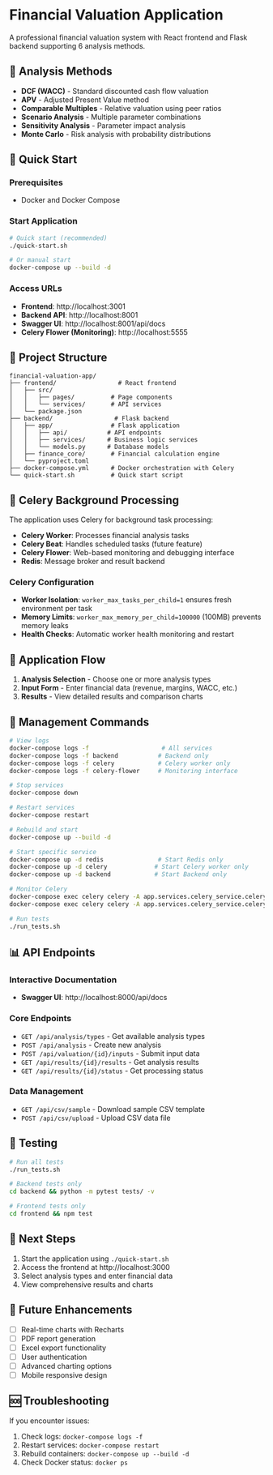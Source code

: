 # Financial Valuation Application

A professional financial valuation system with React frontend and Flask backend supporting 6 analysis methods.

## 🎯 Analysis Methods

- **DCF (WACC)** - Standard discounted cash flow valuation
- **APV** - Adjusted Present Value method
- **Comparable Multiples** - Relative valuation using peer ratios
- **Scenario Analysis** - Multiple parameter combinations
- **Sensitivity Analysis** - Parameter impact analysis
- **Monte Carlo** - Risk analysis with probability distributions

## 🚀 Quick Start

### Prerequisites
- Docker and Docker Compose

### Start Application
```bash
# Quick start (recommended)
./quick-start.sh

# Or manual start
docker-compose up --build -d
```

### Access URLs
- **Frontend**: http://localhost:3001
- **Backend API**: http://localhost:8001
- **Swagger UI**: http://localhost:8001/api/docs
- **Celery Flower (Monitoring)**: http://localhost:5555

## 📁 Project Structure

```
financial-valuation-app/
├── frontend/                 # React frontend
│   ├── src/
│   │   ├── pages/          # Page components
│   │   └── services/       # API services
│   └── package.json
├── backend/                 # Flask backend
│   ├── app/                # Flask application
│   │   ├── api/           # API endpoints
│   │   ├── services/      # Business logic services
│   │   └── models.py      # Database models
│   ├── finance_core/       # Financial calculation engine
│   └── pyproject.toml
├── docker-compose.yml      # Docker orchestration with Celery
└── quick-start.sh          # Quick start script
```

## 🐛 Celery Background Processing

The application uses Celery for background task processing:

- **Celery Worker**: Processes financial analysis tasks
- **Celery Beat**: Handles scheduled tasks (future feature)
- **Celery Flower**: Web-based monitoring and debugging interface
- **Redis**: Message broker and result backend

### Celery Configuration
- **Worker Isolation**: `worker_max_tasks_per_child=1` ensures fresh environment per task
- **Memory Limits**: `worker_max_memory_per_child=100000` (100MB) prevents memory leaks
- **Health Checks**: Automatic worker health monitoring and restart

## 📱 Application Flow

1. **Analysis Selection** - Choose one or more analysis types
2. **Input Form** - Enter financial data (revenue, margins, WACC, etc.)
3. **Results** - View detailed results and comparison charts

## 🔧 Management Commands

```bash
# View logs
docker-compose logs -f                    # All services
docker-compose logs -f backend           # Backend only
docker-compose logs -f celery            # Celery worker only
docker-compose logs -f celery-flower     # Monitoring interface

# Stop services
docker-compose down

# Restart services
docker-compose restart

# Rebuild and start
docker-compose up --build -d

# Start specific service
docker-compose up -d redis               # Start Redis only
docker-compose up -d celery             # Start Celery worker only
docker-compose up -d backend            # Start Backend only

# Monitor Celery
docker-compose exec celery celery -A app.services.celery_service.celery inspect active
docker-compose exec celery celery -A app.services.celery_service.celery inspect stats

# Run tests
./run_tests.sh
```

## 📊 API Endpoints

### Interactive Documentation
- **Swagger UI**: http://localhost:8000/api/docs

### Core Endpoints
- `GET /api/analysis/types` - Get available analysis types
- `POST /api/analysis` - Create new analysis
- `POST /api/valuation/{id}/inputs` - Submit input data
- `GET /api/results/{id}/results` - Get analysis results
- `GET /api/results/{id}/status` - Get processing status

### Data Management
- `GET /api/csv/sample` - Download sample CSV template
- `POST /api/csv/upload` - Upload CSV data file

## 🧪 Testing

```bash
# Run all tests
./run_tests.sh

# Backend tests only
cd backend && python -m pytest tests/ -v

# Frontend tests only
cd frontend && npm test
```

## 🚀 Next Steps

1. Start the application using `./quick-start.sh`
2. Access the frontend at http://localhost:3000
3. Select analysis types and enter financial data
4. View comprehensive results and charts

## 🔮 Future Enhancements

- [ ] Real-time charts with Recharts
- [ ] PDF report generation
- [ ] Excel export functionality
- [ ] User authentication
- [ ] Advanced charting options
- [ ] Mobile responsive design

## 🆘 Troubleshooting

If you encounter issues:
1. Check logs: `docker-compose logs -f`
2. Restart services: `docker-compose restart`
3. Rebuild containers: `docker-compose up --build -d`
4. Check Docker status: `docker ps` 